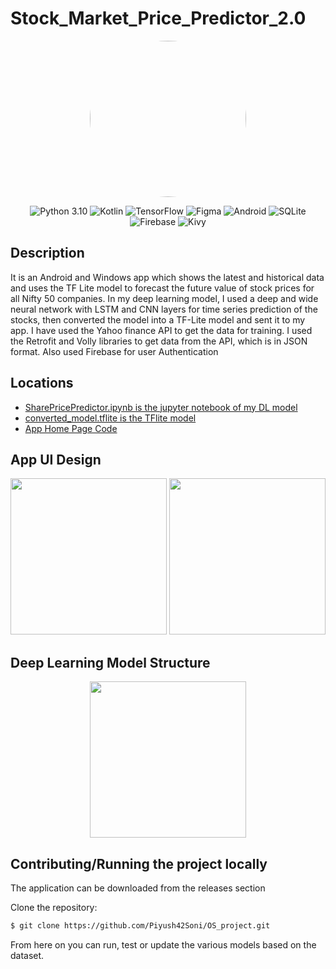 # Stock_Market_Price_Predictor_2.0
<div align="center">
<img src="https://th.bing.com/th/id/OIG.KaoRXthw6k2vgT_RVFgi?w=173&h=173&c=6&pcl=1b1a19&r=0&o=5&dpr=1.1&pid=ImgGn" width=250 style="border-radius:50%"/>
  
  ![Python 3.10](https://img.shields.io/badge/Python-287595.svg?style=for-the-badge&logo=Python&logoColor=white)
  ![Kotlin](https://img.shields.io/badge/kotlin-%237F52FF.svg?style=for-the-badge&logo=kotlin&logoColor=white)
  ![TensorFlow](https://img.shields.io/badge/TensorFlow-%23FF6F00.svg?style=for-the-badge&logo=TensorFlow&logoColor=white)
  ![Figma](https://img.shields.io/badge/figma-%23F24E1E.svg?style=for-the-badge&logo=figma&logoColor=white)
  ![Android](https://img.shields.io/badge/Android-37F52FF.svg?style=for-the-badge&logo=Android&logoColor=white)
  ![SQLite](https://img.shields.io/badge/SQLite-293764.svg?style=for-the-badge&logo=SQLite&logoColor=white)
  ![Firebase](https://img.shields.io/badge/Firebase-972.svg?style=for-the-badge&logo=Firebase&logoColor=white)
  ![Kivy](https://img.shields.io/badge/Kivy-472.svg?style=for-the-badge&logo=Kivy&logoColor=white)
</div>

## Description
It is an Android and Windows app which shows the latest and historical data and uses the TF Lite model to forecast the future value of stock prices for all Nifty 50 companies. In my deep learning model, I used a deep and wide neural network with LSTM and CNN layers for time series prediction of the stocks, then converted the model into a TF-Lite model and sent it to my app. I have used the Yahoo finance API to get the data for training. I used the Retrofit and Volly libraries to get data from the API, which is in JSON format. Also used Firebase for user Authentication

## Locations
- [SharePricePredictor.ipynb is the jupyter notebook of my DL model](https://github.com/Piyush42Soni/Stock_Market_Share_Price_Predictor_App/blob/master/SharePricePredictor.ipynb)
- [converted_model.tflite is the TFlite model](https://github.com/Piyush42Soni/Stock_Market_Share_Price_Predictor_App/blob/master/app/src/main/ml/converted_model.tflite)
- [App Home Page Code](https://github.com/Piyush42Soni/Stock_Market_Share_Price_Predictor_App/blob/master/app/src/main/java/com/example/stockmarketpricepredictor/MainActivity.kt)

## App UI Design

<div align="center"> 
 <img src="https://github.com/Piyush42Soni/Stock_Market_Share_Price_Predictor_App/blob/master/AppUIdesign.png" width=250 />
 <img src="https://github.com/Piyush42Soni/Stock_Market_Share_Price_Predictor_App/blob/master/AppUIdesign2.png" width=250 />
</div>

## Deep Learning Model Structure

<div align="center"> 
 <img src="https://github.com/Piyush42Soni/Stock_Market_Share_Price_Predictor_App/blob/master/Model_structure.png" width=250 />
</div>

## Contributing/Running the project locally

The application can be downloaded from the releases section 

Clone the repository:

```bash
$ git clone https://github.com/Piyush42Soni/OS_project.git
```
From here on you can run, test or update the various models based on the dataset.
